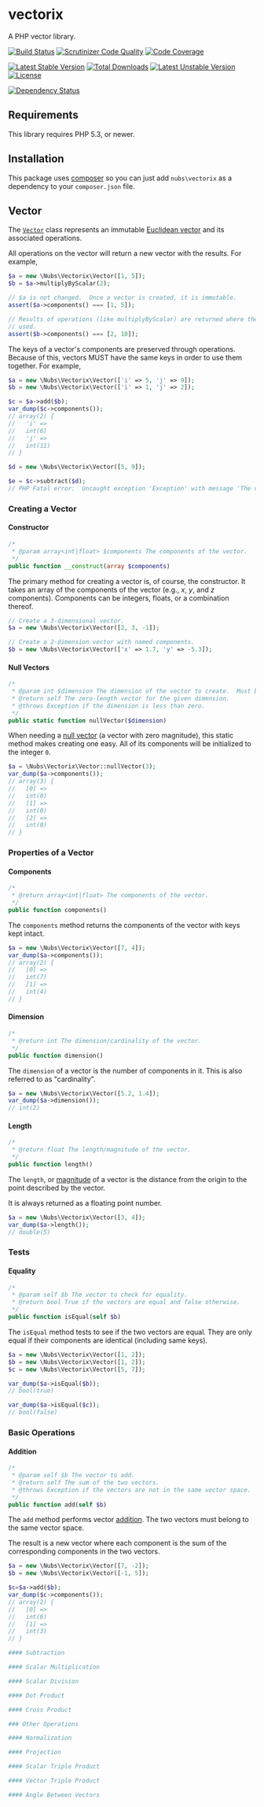 # vectorix
A PHP vector library.

[![Build Status](https://travis-ci.org/nubs/vectorix.png)](https://travis-ci.org/nubs/vectorix)
[![Scrutinizer Code Quality](https://scrutinizer-ci.com/g/nubs/vectorix/badges/quality-score.png?s=305d0004eead29ac31293b70fc1d16a1ec7cb7ed)](https://scrutinizer-ci.com/g/nubs/vectorix/)
[![Code Coverage](https://scrutinizer-ci.com/g/nubs/vectorix/badges/coverage.png?s=489bd6b9bb29932c9d3e551b23cfb267c9ccf102)](https://scrutinizer-ci.com/g/nubs/vectorix/)

[![Latest Stable Version](https://poser.pugx.org/nubs/vectorix/v/stable.png)](https://packagist.org/packages/nubs/vectorix)
[![Total Downloads](https://poser.pugx.org/nubs/vectorix/downloads.png)](https://packagist.org/packages/nubs/vectorix)
[![Latest Unstable Version](https://poser.pugx.org/nubs/vectorix/v/unstable.png)](https://packagist.org/packages/nubs/vectorix)
[![License](https://poser.pugx.org/nubs/vectorix/license.png)](https://packagist.org/packages/nubs/vectorix)

[![Dependency Status](https://www.versioneye.com/user/projects/534eb34bfe0d071c050007ac/badge.png)](https://www.versioneye.com/user/projects/534eb34bfe0d071c050007ac)

## Requirements
This library requires PHP 5.3, or newer.

## Installation
This package uses [composer](https://getcomposer.org) so you can just add
`nubs\vectorix` as a dependency to your `composer.json` file.

## Vector
The [`Vector`](src/Vector.php) class represents an immutable [Euclidean
vector](http://en.wikipedia.org/wiki/Euclidean_vector) and its associated
operations.

All operations on the vector will return a new vector with the results.  For
example,
```php
$a = new \Nubs\Vectorix\Vector([1, 5]);
$b = $a->multiplyByScalar(2);

// $a is not changed.  Once a vector is created, it is immutable.
assert($a->components() === [1, 5]);

// Results of operations (like multiplyByScalar) are returned where they can be
// used.
assert($b->components() === [2, 10]);
```

The keys of a vector's components are preserved through operations.  Because of
this, vectors MUST have the same keys in order to use them together.  For
example,
```php
$a = new \Nubs\Vectorix\Vector(['i' => 5, 'j' => 9]);
$b = new \Nubs\Vectorix\Vector(['i' => 1, 'j' => 2]);

$c = $a->add($b);
var_dump($c->components());
// array(2) {
//   'i' =>
//   int(6)
//   'j' =>
//   int(11)
// }

$d = new \Nubs\Vectorix\Vector([5, 9]);

$e = $c->subtract($d);
// PHP Fatal error:  Uncaught exception 'Exception' with message 'The vectors' components must have the same keys'
```

### Creating a Vector

#### Constructor
```php
/*
 * @param array<int|float> $components The components of the vector.
 */
public function __construct(array $components)
```
The primary method for creating a vector is, of course, the constructor.  It
takes an array of the components of the vector (e.g., *x*, *y*, and *z*
components).  Components can be integers, floats, or a combination thereof.

```php
// Create a 3-dimensional vector.
$a = new \Nubs\Vectorix\Vector([2, 3, -1]);

// Create a 2-dimension vector with named components.
$b = new \Nubs\Vectorix\Vector(['x' => 1.7, 'y' => -5.3]);
```

#### Null Vectors
```php
/*
 * @param int $dimension The dimension of the vector to create.  Must be at least 0.
 * @return self The zero-length vector for the given dimension.
 * @throws Exception if the dimension is less than zero.
 */
public static function nullVector($dimension)
```

When needing a [null vector](http://en.wikipedia.org/wiki/Null_vector) (a
vector with zero magnitude), this static method makes creating one easy.  All
of its components will be initialized to the integer `0`.
```php
$a = \Nubs\Vectorix\Vector::nullVector(3);
var_dump($a->components());
// array(3) {
//   [0] =>
//   int(0)
//   [1] =>
//   int(0)
//   [2] =>
//   int(0)
// }
```

### Properties of a Vector

#### Components
```php
/*
 * @return array<int|float> The components of the vector.
 */
public function components()
```

The `components` method returns the components of the vector with keys kept
intact. 
```php
$a = new \Nubs\Vectorix\Vector([7, 4]);
var_dump($a->components());
// array(2) {
//   [0] =>
//   int(7)
//   [1] =>
//   int(4)
// }
```

#### Dimension
```php
/*
 * @return int The dimension/cardinality of the vector.
 */
public function dimension()
```

The `dimension` of a vector is the number of components in it.  This is also
referred to as "cardinality".
```php
$a = new \Nubs\Vectorix\Vector([5.2, 1.4]);
var_dump($a->dimension());
// int(2)
```

#### Length
```php
/*
 * @return float The length/magnitude of the vector.
 */
public function length()
```

The `length`, or
[magnitude](http://en.wikipedia.org/wiki/Magnitude_%28mathematics%29) of a
vector is the distance from the origin to the point described by the vector.

It is always returned as a floating point number.
```php
$a = new \Nubs\Vectorix\Vector([3, 4]);
var_dump($a->length());
// double(5)
```

### Tests

#### Equality
```php
/*
 * @param self $b The vector to check for equality.
 * @return bool True if the vectors are equal and false otherwise.
 */
public function isEqual(self $b)
```

The `isEqual` method tests to see if the two vectors are equal.  They are only
equal if their components are identical (including same keys).
```php
$a = new \Nubs\Vectorix\Vector([1, 2]);
$b = new \Nubs\Vectorix\Vector([1, 2]);
$c = new \Nubs\Vectorix\Vector([5, 7]);

var_dump($a->isEqual($b));
// bool(true)

var_dump($a->isEqual($c));
// bool(false)
```

### Basic Operations

#### Addition
```php
/*
 * @param self $b The vector to add.
 * @return self The sum of the two vectors.
 * @throws Exception if the vectors are not in the same vector space.
 */
public function add(self $b)
```

The `add` method performs vector
[addition](http://en.wikipedia.org/wiki/Euclidean_vector#Addition_and_subtraction).
The two vectors must belong to the same vector space.

The result is a new vector where each component is the sum of the corresponding
components in the two vectors.
```php
$a = new \Nubs\Vectorix\Vector([7, -2]);
$b = new \Nubs\Vectorix\Vector([-1, 5]);

$c=$a->add($b);
var_dump($c->components());
// array(2) {
//   [0] =>
//   int(6)
//   [1] =>
//   int(3)
// }

#### Subtraction

#### Scalar Multiplication

#### Scalar Division

#### Dot Product

#### Cross Product

### Other Operations

#### Normalization

#### Projection

#### Scalar Triple Product

#### Vector Triple Product

#### Angle Between Vectors
